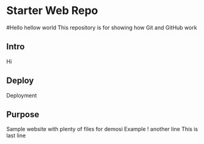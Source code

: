 # Starter Web Repo
#Hello
hellow world
This repository is for showing how Git and GitHub work
## Intro
Hi 
## Deploy
Deployment 
## Purpose

Sample website with plenty of files for demosi
Example !
another line 
This is last line
